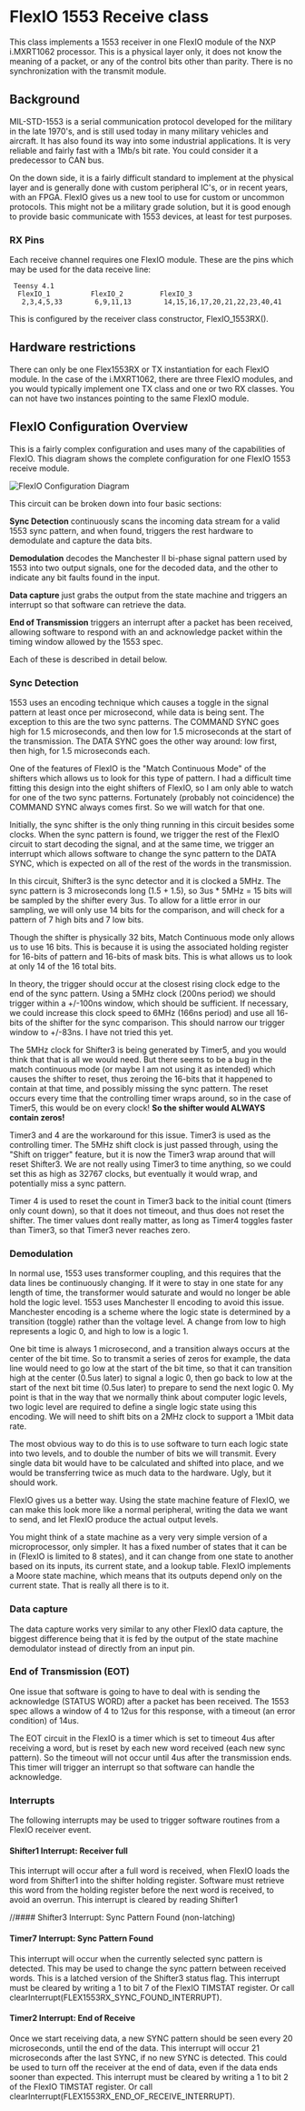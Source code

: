 FlexIO 1553 Receive class
==========================

This class implements a 1553 receiver in one FlexIO module of the NXP
i.MXRT1062 processor. This is a physical layer only, it does not know the
meaning of a packet, or any of the control bits other than parity. There is
no synchronization with the transmit module.

## Background
MIL-STD-1553 is a serial communication protocol developed for the military
in the late 1970's, and is still used today in many military vehicles and
aircraft. It has also found its way into some industrial applications. It is
very reliable and fairly fast with a 1Mb/s bit rate. You could consider it
a predecessor to CAN bus.

On the down side, it is a fairly difficult standard to implement at the
physical layer and is generally done with custom peripheral IC's, or in
recent years, with an FPGA. FlexIO gives us a new tool to use for custom or
uncommon protocols. This might not be a military grade solution, but it is
good enough to provide basic communicate with 1553 devices, at least for
test purposes.

### RX Pins

Each receive channel requires one FlexIO module. These are the pins which
may be used for the data receive line:

     Teensy 4.1
      FlexIO_1          FlexIO_2         FlexIO_3
       2,3,4,5,33        6,9,11,13        14,15,16,17,20,21,22,23,40,41

This is configured by the receiver class constructor, FlexIO_1553RX().


## Hardware restrictions

There can only be one Flex1553RX or TX instantiation for each FlexIO
module. In the case of the i.MXRT1062, there are three FlexIO modules, and
you would typically implement one TX class and one or two RX classes. You
can not have two instances pointing to the same FlexIO module.


## FlexIO Configuration Overview
This is a fairly complex configuration and uses many of the capabilities of
FlexIO. This diagram shows the complete configuration for one FlexIO 1553
receive module.

![FlexIO Configuration Diagram](1553_RX_Config.png)

This circuit can be broken down into four basic sections:

**Sync Detection** continuously scans the incoming data stream for a valid
1553 sync pattern, and when found, triggers the rest hardware to
demodulate and capture the data bits.

**Demodulation** decodes the Manchester II bi-phase signal pattern used by
1553 into two output signals, one for the decoded data, and the other to
indicate any bit faults found in the input.

**Data capture** just grabs the output from the state machine and triggers
an interrupt so that software can retrieve the data.

**End of Transmission** triggers an interrupt after a packet has been
received, allowing software to respond with an and acknowledge packet
within the timing window allowed by the 1553 spec.

Each of these is described in detail below.


### Sync Detection

1553 uses an encoding technique which causes a toggle in the signal pattern
at least once per microsecond, while data is being sent. The exception to
this are the two sync patterns. The COMMAND SYNC goes high for 1.5
microseconds, and then low for 1.5 microseconds at the start of the
transmission. The DATA SYNC goes the other way around: low first, then
high, for 1.5 microseconds each.

One of the features of FlexIO is the "Match Continuous Mode" of the shifters
which allows us to look for this type of pattern. I had a difficult time
fitting this design into the eight shifters of FlexIO, so I am only able to
watch for one of the two sync patterns. Fortunately (probably not coincidence)
the COMMAND SYNC always comes first. So we will watch for that one.

Initially, the sync shifter is the only thing running in this circuit
besides some clocks. When the sync pattern is found, we trigger the rest of
the FlexIO circuit to start decoding the signal, and at the same time, we
trigger an interrupt which allows software to change the sync pattern to
the DATA SYNC, which is expected on all of the rest of the words in the
transmission.

In this circuit, Shifter3 is the sync detector and it is clocked a 5MHz.
The sync pattern is 3 microseconds long (1.5 + 1.5), so 3us * 5MHz = 15
bits will be sampled by the shifter every 3us. To allow for a little
error in our sampling, we will only use 14 bits for the comparison, and
will check for a pattern of 7 high bits and 7 low bits.

Though the shifter is physically 32 bits, Match Continuous mode only allows
us to use 16 bits. This is because it is using the associated holding
register for 16-bits of pattern and 16-bits of mask bits. This is what
allows us to look at only 14 of the 16 total bits.

In theory, the trigger should occur at the closest rising clock edge to the
end of the sync pattern. Using a 5MHz clock (200ns period) we should
trigger within a +/-100ns window, which should be sufficient. If necessary,
we could increase this clock speed to 6MHz (166ns period) and use all 16-
bits of the shifter for the sync comparison. This should narrow our trigger
window to +/-83ns. I have not tried this yet.

The 5MHz clock for Shifter3 is being generated by Timer5, and you would
think that that is all we would need. But there seems to be a bug in the
match continuous mode (or maybe I am not using it as intended) which causes
the shifter to reset, thus zeroing the 16-bits that it happened to contain
at that time, and possibly missing the sync pattern. The reset occurs every
time that the controlling timer wraps around, so in the case of Timer5,
this would be on every clock! **So the shifter would ALWAYS contain
zeros!**

Timer3 and 4 are the workaround for this issue. Timer3 is used as the
controlling timer. The 5MHz shift clock is just passed through, using the
"Shift on trigger" feature, but it is now the Timer3 wrap around that will
reset Shifter3. We are not really using Timer3 to time anything, so we
could set this as high as 32767 clocks, but eventually it would wrap, and
potentially miss a sync pattern.

Timer 4 is used to reset the count in Timer3 back to the initial count
(timers only count down), so that it does not timeout, and thus does not
reset the shifter. The timer values dont really matter, as long as Timer4
toggles faster than Timer3, so that Timer3 never reaches zero.


### Demodulation

In normal use, 1553 uses transformer coupling, and this requires that the
data lines be continuously changing. If it were to stay in one state for
any length of time, the transformer would saturate and would no longer be
able hold the logic level. 1553 uses Manchester II encoding to avoid this
issue. Manchester encoding is a scheme where the logic state is determined
by a transition (toggle) rather than the voltage level. A change from low
to high represents a logic 0, and high to low is a logic 1.

One bit time is always 1 microsecond, and a transition always occurs at the
center of the bit time. So to transmit a series of zeros for example, the
data line would need to go low at the start of the bit time, so that it can
transition high at the center (0.5us later) to signal a logic 0, then go
back to low at the start of the next bit time (0.5us later) to prepare to
send the next logic 0. My point is that in the way that we normally think
about computer logic levels, two logic level are required to define a
single logic state using this encoding. We will need to shift bits on a
2MHz clock to support a 1Mbit data rate.

The most obvious way to do this is to use software to turn each logic state
into two levels, and to double the number of bits we will transmit. Every
single data bit would have to be calculated and shifted into place, and we
would be transferring twice as much data to the hardware. Ugly, but it
should work.

FlexIO gives us a better way. Using the state machine feature of FlexIO, we
can make this look more like a normal peripheral, writing the data we want
to send, and let FlexIO produce the actual output levels.

You might think of a state machine as a very very simple version of a
microprocessor, only simpler. It has a fixed number of states that it can
be in (FlexIO is limited to 8 states), and it can change from one state to
another based on its inputs, its current state, and a lookup table. FlexIO
implements a Moore state machine, which means that its outputs depend only
on the current state. That is really all there is to it.

### Data capture

The data capture works very similar to any other FlexIO data capture, the
biggest difference being that it is fed by the output of the state machine
demodulator instead of directly from an input pin.

### End of Transmission (EOT)

One issue that software is going to have to deal with is sending the
acknowledge (STATUS WORD) after a packet has been received. The 1553 spec
allows a window of 4 to 12us for this response, with a timeout (an error
condition) of 14us.

The EOT circuit in the FlexIO is a timer which is set to timeout 4us after
receiving a word, but is reset by each new word received (each new sync
pattern). So the timeout will not occur until 4us after the transmission
ends. This timer will trigger an interrupt so that software can handle the
acknowledge.

### Interrupts

The following interrupts may be used to trigger software routines from a
FlexIO receiver event.

#### Shifter1 Interrupt: Receiver full

This interrupt will occur after a full word is received, when FlexIO loads
the word from Shifter1 into the shifter holding register. Software must
retrieve this word from the holding register before the next word is
received, to avoid an overrun. This interrupt is cleared by reading
Shifter1

//#### Shifter3 Interrupt: Sync Pattern Found (non-latching)
#### Timer7 Interrupt: Sync Pattern Found

This interrupt will occur when the currently selected sync pattern is
detected. This may be used to change the sync pattern between received
words. This is a latched version of the Shifter3 status flag.
This interrupt must be cleared by writing a 1 to bit 7 of the FlexIO
TIMSTAT register. Or call clearInterrupt(FLEX1553RX_SYNC_FOUND_INTERRUPT).

#### Timer2 Interrupt: End of Receive

Once we start receiving data, a new SYNC pattern should be seen every 20
microseconds, until the end of the data. This interrupt will occur 21
microseconds after the last SYNC, if no new SYNC is detected. This could be
used to turn off the receiver at the end of data, even if the data ends
sooner than expected.
This interrupt must be cleared by writing a 1 to bit 2 of the FlexIO
TIMSTAT register. Or call clearInterrupt(FLEX1553RX_END_OF_RECEIVE_INTERRUPT).

